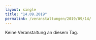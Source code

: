 ```yaml
---
layout: single
title: "14.09.2019"
permalink: /veranstaltungen/2019/09/14/
---
```


Keine Veranstaltung an diesem Tag.
